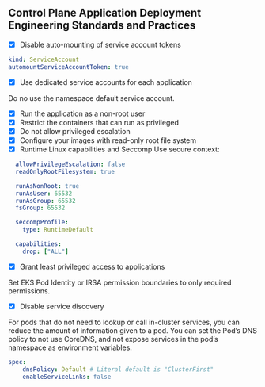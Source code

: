 ## Control Plane Application Deployment Engineering Standards and Practices

- [x] Disable auto-mounting of service account tokens
```yaml
kind: ServiceAccount
automountServiceAccountToken: true
```

- [x] Use dedicated service accounts for each application

Do no use the namespace default service account.  

- [x] Run the application as a non-root user
- [x] Restrict the containers that can run as privileged
- [x] Do not allow privileged escalation
- [x] Configure your images with read-only root file system
- [x] Runtime Linux capabilities and Seccomp
Use secure context:  
```yaml
  allowPrivilegeEscalation: false
  readOnlyRootFilesystem: true

  runAsNonRoot: true
  runAsUser: 65532
  runAsGroup: 65532
  fsGroup: 65532

  seccompProfile:
    type: RuntimeDefault

  capabilities:
    drop: ["ALL"]
```

- [x] Grant least privileged access to applications

Set EKS Pod Identity or IRSA permission boundaries to only required permissions.  

- [x] Disable service discovery

For pods that do not need to lookup or call in-cluster services, you can reduce the amount of information given to a pod. You can set the Pod’s DNS policy to not use CoreDNS, and not expose services in the pod’s namespace as environment variables.
```yaml
spec:
    dnsPolicy: Default # Literal default is "ClusterFirst"
    enableServiceLinks: false
```